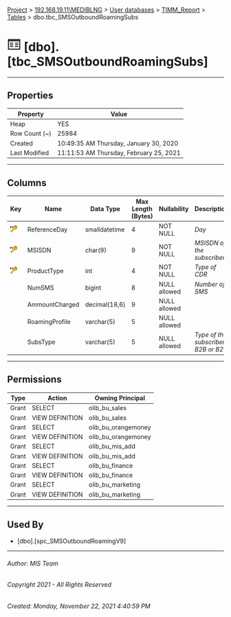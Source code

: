 #### 

[Project](../../../../index.md) > [192.168.19.11\\MEDIBLNG](../../../index.md) > [User databases](../../index.md) > [TIMM_Report](../index.md) > [Tables](Tables.md) > dbo.tbc_SMSOutboundRoamingSubs

# ![Tables](../../../../Images/Table32.png) [dbo].[tbc_SMSOutboundRoamingSubs]

---

## <a name="#properties"></a>Properties

| Property | Value |
|---|---|
| Heap | YES |
| Row Count (~) | 25984 |
| Created | 10:49:35 AM Thursday, January 30, 2020 |
| Last Modified | 11:11:53 AM Thursday, February 25, 2021 |


---

## <a name="#columns"></a>Columns

| Key | Name | Data Type | Max Length (Bytes) | Nullability | Description |
|---|---|---|---|---|---|
| [![Primary Key PK_tbc_SMSOutboundRoamingSubs: ReferenceDay\MSISDN\ProductType](../../../../Images/pk.png)](#indexes) | ReferenceDay | smalldatetime | 4 | NOT NULL | _Day_ |
| [![Primary Key PK_tbc_SMSOutboundRoamingSubs: ReferenceDay\MSISDN\ProductType](../../../../Images/pk.png)](#indexes) | MSISDN | char(9) | 9 | NOT NULL | _MSISDN of the subscriber_ |
| [![Primary Key PK_tbc_SMSOutboundRoamingSubs: ReferenceDay\MSISDN\ProductType](../../../../Images/pk.png)](#indexes) | ProductType | int | 4 | NOT NULL | _Type of CDR_ |
|  | NumSMS | bigint | 8 | NULL allowed | _Number of SMS_ |
|  | AmmountCharged | decimal(18,6) | 9 | NULL allowed |  |
|  | RoamingProfile | varchar(5) | 5 | NULL allowed |  |
|  | SubsType | varchar(5) | 5 | NULL allowed | _Type of the subscriber B2B or B2C_ |


---

## <a name="#permissions"></a>Permissions

| Type | Action | Owning Principal |
|---|---|---|
| Grant | SELECT | olib_bu_sales |
| Grant | VIEW DEFINITION | olib_bu_sales |
| Grant | SELECT | olib_bu_orangemoney |
| Grant | VIEW DEFINITION | olib_bu_orangemoney |
| Grant | SELECT | olib_bu_mis_add |
| Grant | VIEW DEFINITION | olib_bu_mis_add |
| Grant | SELECT | olib_bu_finance |
| Grant | VIEW DEFINITION | olib_bu_finance |
| Grant | SELECT | olib_bu_marketing |
| Grant | VIEW DEFINITION | olib_bu_marketing |


---

## <a name="#usedby"></a>Used By

* [dbo].[spc_SMSOutboundRoamingV9]


---

###### Author:  MIS Team

###### Copyright 2021 - All Rights Reserved

###### Created: Monday, November 22, 2021 4:40:59 PM


